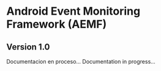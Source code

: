 Android Event Monitoring Framework (AEMF)
=========================================

Version 1.0
-----------

Documentacion en proceso...
Documentation in progress...

